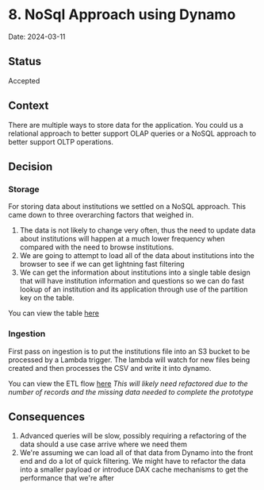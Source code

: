 # 8. NoSql Approach using Dynamo

Date: 2024-03-11

## Status

Accepted

## Context

There are multiple ways to store data for the application. You could us a relational approach to better support OLAP queries or a NoSQL approach to better support OLTP operations.

## Decision

### Storage

For storing data about institutions we settled on a NoSQL approach. This came down to three overarching factors that weighed in.

1. The data is not likely to change very often, thus the need to update data about institutions will happen at a much lower frequency when compared with the need to browse institutions.
2. We are going to attempt to load all of the data about institutions into the browser to see if we can get lightning fast filtering
3. We can get the information about institutions into a single table design that will have institution information and questions so we can do fast lookup of an institution and its application through use of the partition key on the table.

You can view the table [here](../diagrams/institutions-single-table-design.png)

### Ingestion

First pass on ingestion is to put the institutions file into an S3 bucket to be processed by a Lambda trigger. The lambda will watch for new files being created and then processes the CSV and write it into dynamo.

You can view the ETL flow [here](../diagrams/etl-flow-data-ingestion.png
)
_This will likely need refactored due to the number of records and the missing data needed to complete the prototype_

## Consequences

1. Advanced queries will be slow, possibly requiring a refactoring of the data should a use case arrive where we need them
2. We're assuming we can load all of that data from Dynamo into the front end and do a lot of quick filtering. We might have to refactor the data into a smaller payload or introduce DAX cache mechanisms to get the performance that we're after
